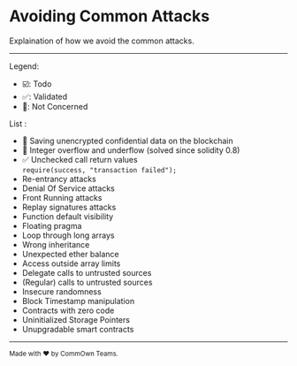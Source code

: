 # Avoiding Common Attacks

Explaination of how we avoid the common attacks.

---

Legend:
-   :ballot_box_with_check:: Todo
-   :white_check_mark:: Validated
-   :white_square_button:: Not Concerned

List :
-   :white_square_button: Saving unencrypted confidential data on the blockchain 
-   :white_square_button: Integer overflow and underflow (solved since solidity 0.8)
-   :white_check_mark: Unchecked call return values  
     `require(success, "transaction failed");`
-   Re-entrancy attacks
-   Denial Of Service attacks
-   Front Running attacks
-   Replay signatures attacks
-   Function default visibility
-   Floating pragma
-   Loop through long arrays
-   Wrong inheritance
-   Unexpected ether balance
-   Access outside array limits
-   Delegate calls to untrusted sources
-   (Regular) calls to untrusted sources
-   Insecure randomness
-   Block Timestamp manipulation
-   Contracts with zero code
-   Uninitialized Storage Pointers
-   Unupgradable smart contracts




---

<sup>Made with ♥ by CommOwn Teams.</sup>
